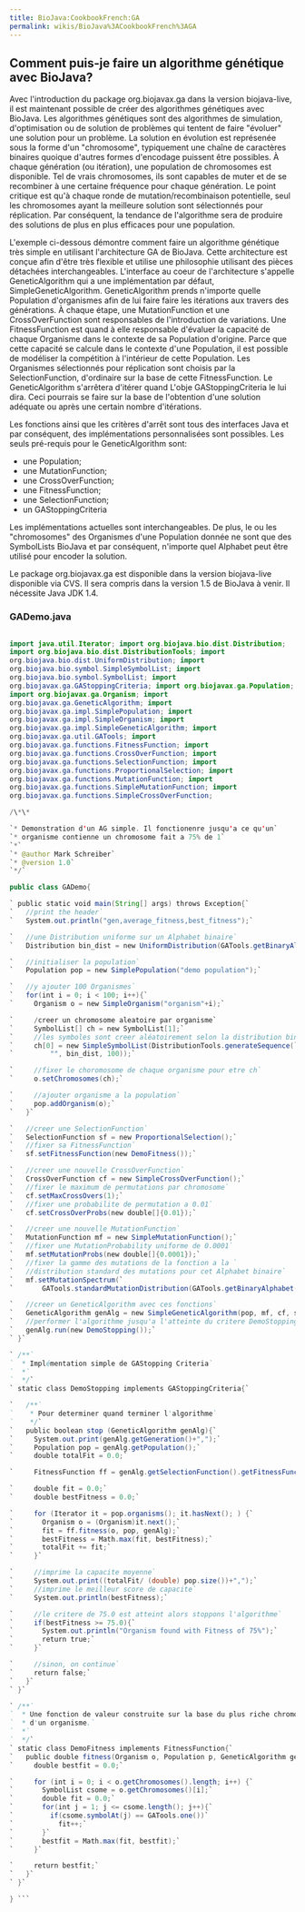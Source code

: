 ```yaml
---
title: BioJava:CookbookFrench:GA
permalink: wikis/BioJava%3ACookbookFrench%3AGA
---
```


Comment puis-je faire un algorithme génétique avec BioJava?
-----------------------------------------------------------

Avec l'introduction du package org.biojavax.ga dans la version
biojava-live, il est maintenant possible de créer des algorithmes
génétiques avec BioJava. Les algorithmes génétiques sont des algorithmes
de simulation, d'optimisation ou de solution de problèmes qui tentent de
faire "évoluer" une solution pour un problème. La solution en évolution
est représenée sous la forme d'un "chromosome", typiquement une chaîne
de caractères binaires quoique d'autres formes d'encodage puissent être
possibles. À chaque génération (ou itération), une population de
chromosomes est disponible. Tel de vrais chromosomes, ils sont capables
de muter et de se recombiner à une certaine fréquence pour chaque
génération. Le point critique est qu'à chaque ronde de
mutation/recombinaison potentielle, seul les chromosomes ayant la
meilleure solution sont sélectionnés pour réplication. Par conséquent,
la tendance de l'algorithme sera de produire des solutions de plus en
plus efficaces pour une population.

L'exemple ci-dessous démontre comment faire un algorithme génétique très
simple en utilisant l'architecture GA de BioJava. Cette architecture est
conçue afin d'être très flexible et utilise une philosophie utilisant
des pièces détachées interchangeables. L'interface au coeur de
l'architecture s'appelle GeneticAlgorithm qui a une implémentation par
défaut, SimpleGeneticAlgorithm. GeneticAlgorithm prends n'importe quelle
Population d'organismes afin de lui faire faire les itérations aux
travers des générations. À chaque étape, une MutationFunction et une
CrossOverFunction sont responsables de l'introduction de variations. Une
FitnessFunction est quand à elle responsable d'évaluer la capacité de
chaque Organisme dans le contexte de sa Population d'origine. Parce que
cette capacité se calcule dans le contexte d'une Population, il est
possible de modéliser la compétition à l'intérieur de cette Population.
Les Organismes sélectionnés pour réplication sont choisis par la
SelectionFunction, d'ordinaire sur la base de cette FitnessFunction. Le
GeneticAlgorithm s'arrêtera d'itérer quand L'obje GAStoppingCriteria le
lui dira. Ceci pourrais se faire sur la base de l'obtention d'une
solution adéquate ou après une certain nombre d'itérations.

Les fonctions ainsi que les critères d'arrêt sont tous des interfaces
Java et par conséquent, des implémentations personnalisées sont
possibles. Les seuls pré-requis pour le GeneticAlgorithm sont:

-   une Population;
-   une MutationFunction;
-   une CrossOverFunction;
-   une FitnessFunction;
-   une SelectionFunction;
-   un GAStoppingCriteria

Les implémentations actuelles sont interchangeables. De plus, le ou les
"chromosomes" des Organismes d'une Population donnée ne sont que des
SymbolLists BioJava et par conséquent, n'importe quel Alphabet peut être
utilisé pour encoder la solution.

Le package org.biojavax.ga est disponible dans la version biojava-live
disponible via CVS. Il sera compris dans la version 1.5 de BioJava à
venir. Il nécessite Java JDK 1.4.

### GADemo.java

```java package GA;

import java.util.Iterator; import org.biojava.bio.dist.Distribution;
import org.biojava.bio.dist.DistributionTools; import
org.biojava.bio.dist.UniformDistribution; import
org.biojava.bio.symbol.SimpleSymbolList; import
org.biojava.bio.symbol.SymbolList; import
org.biojavax.ga.GAStoppingCriteria; import org.biojavax.ga.Population;
import org.biojavax.ga.Organism; import
org.biojavax.ga.GeneticAlgorithm; import
org.biojavax.ga.impl.SimplePopulation; import
org.biojavax.ga.impl.SimpleOrganism; import
org.biojavax.ga.impl.SimpleGeneticAlgorithm; import
org.biojavax.ga.util.GATools; import
org.biojavax.ga.functions.FitnessFunction; import
org.biojavax.ga.functions.CrossOverFunction; import
org.biojavax.ga.functions.SelectionFunction; import
org.biojavax.ga.functions.ProportionalSelection; import
org.biojavax.ga.functions.MutationFunction; import
org.biojavax.ga.functions.SimpleMutationFunction; import
org.biojavax.ga.functions.SimpleCrossOverFunction;

/\*\*

`* Demonstration d'un AG simple. Il fonctionenre jusqu'a ce qu'un`  
`* organisme contienne un chromosome fait a 75% de 1`  
`*`  
`* @author Mark Schreiber`  
`* @version 1.0`  
`*/`

public class GADemo{

` public static void main(String[] args) throws Exception{`  
`   //print the header`  
`   System.out.println("gen,average_fitness,best_fitness");`

`   //une Distribution uniforme sur un Alphabet binaire`  
`   Distribution bin_dist = new UniformDistribution(GATools.getBinaryAlphabet());`

`   //initialiser la population`  
`   Population pop = new SimplePopulation("demo population");`

`   //y ajouter 100 Organismes`  
`   for(int i = 0; i < 100; i++){`  
`     Organism o = new SimpleOrganism("organism"+i);`

`     /creer un chromosome aleatoire par organisme`  
`     SymbolList[] ch = new SymbolList[1];`  
`     //les symboles sont creer aléatoirement selon la distribution bin_dist`  
`     ch[0] = new SimpleSymbolList(DistributionTools.generateSequence(`  
`         "", bin_dist, 100));`

`     //fixer le choromosome de chaque organisme pour etre ch`  
`     o.setChromosomes(ch);`

`     //ajouter organisme a la population`  
`     pop.addOrganism(o);`  
`   }`

`   //creer une SelectionFunction`  
`   SelectionFunction sf = new ProportionalSelection();`  
`   //fixer sa FitnessFunction`  
`   sf.setFitnessFunction(new DemoFitness());`

`   //creer une nouvelle CrossOverFunction`  
`   CrossOverFunction cf = new SimpleCrossOverFunction();`  
`   //fixer le maximum de permutations par chromosome`  
`   cf.setMaxCrossOvers(1);`  
`   //fixer une probabilite de permutation a 0.01`  
`   cf.setCrossOverProbs(new double[]{0.01});`

`   //creer une nouvelle MutationFunction`  
`   MutationFunction mf = new SimpleMutationFunction();`  
`   //fixer une MutationProbability uniforme de 0.0001`  
`   mf.setMutationProbs(new double[]{0.0001});`  
`   //fixer la gamme des mutations de la fonction a la `  
`   //distribution standard des mutations pour cet Alphabet binaire`  
`   mf.setMutationSpectrum(`  
`       GATools.standardMutationDistribution(GATools.getBinaryAlphabet()));`

`   //creer un GeneticAlgorithm avec ces fonctions`  
`   GeneticAlgorithm genAlg = new SimpleGeneticAlgorithm(pop, mf, cf, sf);`  
`   //performer l'algorithme jusqu'a l'atteinte du critere DemoStopping`  
`   genAlg.run(new DemoStopping());`  
` }`

` /**`  
`  * Implémentation simple de GAStopping Criteria`  
`  *`  
`  */`  
` static class DemoStopping implements GAStoppingCriteria{`

`   /**`  
`    * Pour determiner quand terminer l'algorithme`  
`    */`  
`   public boolean stop (GeneticAlgorithm genAlg){`  
`     System.out.print(genAlg.getGeneration()+",");`  
`     Population pop = genAlg.getPopulation();`  
`     double totalFit = 0.0;`

`     FitnessFunction ff = genAlg.getSelectionFunction().getFitnessFunction();`

`     double fit = 0.0;`  
`     double bestFitness = 0.0;`

`     for (Iterator it = pop.organisms(); it.hasNext(); ) {`  
`       Organism o = (Organism)it.next();`  
`       fit = ff.fitness(o, pop, genAlg);`  
`       bestFitness = Math.max(fit, bestFitness);`  
`       totalFit += fit;`  
`     }`

`     //imprime la capacite moyenne`  
`     System.out.print((totalFit/ (double) pop.size())+",");`  
`     //imprime le meilleur score de capacite`  
`     System.out.println(bestFitness);`

`     //le critere de 75.0 est atteint alors stoppons l'algorithme`  
`     if(bestFitness >= 75.0){`  
`       System.out.println("Organism found with Fitness of 75%");`  
`       return true;`  
`     }`

`     //sinon, on continue`  
`     return false;`  
`   }`  
` }`

` /**`  
`  * Une fonction de valeur construite sur la base du plus riche chromosome en '1'`  
`  * d'un organisme.`  
`  *`  
`  */`  
` static class DemoFitness implements FitnessFunction{`  
`   public double fitness(Organism o, Population p, GeneticAlgorithm genAlg){`  
`     double bestfit = 0.0;`

`     for (int i = 0; i < o.getChromosomes().length; i++) {`  
`       SymbolList csome = o.getChromosomes()[i];`  
`       double fit = 0.0;`  
`       for(int j = 1; j <= csome.length(); j++){`  
`         if(csome.symbolAt(j) == GATools.one())`  
`           fit++;`  
`       }`  
`       bestfit = Math.max(fit, bestfit);`  
`     }`

`     return bestfit;`  
`   }`  
` }`

} ```
